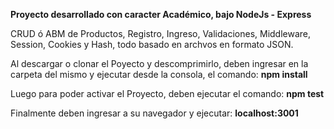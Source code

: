 <strong>Proyecto desarrollado con caracter Académico, bajo NodeJs - Express</strong>  

CRUD ó ABM de Productos, Registro, Ingreso, Validaciones, Middleware, Session, Cookies y Hash, todo basado en archvos en formato JSON. 

Al descargar o clonar el Poyecto y descomprimirlo, deben ingresar en la carpeta del mismo y ejecutar desde la consola, el comando: 
<strong>npm install</strong>

Luego para poder activar el Proyecto, deben ejecutar el comando: <strong>npm test</strong>

Finalmente deben ingresar a su navegador y ejecutar: <strong>localhost:3001 </stnong>

